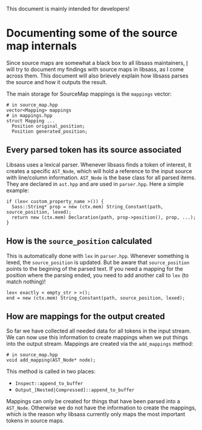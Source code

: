 This document is mainly intended for developers!

# Documenting some of the source map internals

Since source maps are somewhat a black box to all libsass maintainers, [I](@mgreter) will try to document my findings with source maps in libsass, as I come across them. This document will also brievely explain how libsass parses the source and how it outputs the result.

The main storage for SourceMap mappings is the `mappings` vector:

```
# in source_map.hpp
vector<Mapping> mappings
# in mappings.hpp
struct Mapping ...
  Position original_position;
  Position generated_position;
```

## Every parsed token has its source associated

Libsass uses a lexical parser. Whenever libsass finds a token of interest, it creates a specific `AST_Node`, which will hold a reference to the input source with line/column information. `AST_Node` is the base class for all parsed items. They are declared in `ast.hpp` and are used in `parser.hpp`. Here a simple example:

```
if (lex< custom_property_name >()) {
  Sass::String* prop = new (ctx.mem) String_Constant(path, source_position, lexed);
  return new (ctx.mem) Declaration(path, prop->position(), prop, ...);
}
```

## How is the `source_position` calculated

This is automatically done with `lex` in `parser.hpp`. Whenever something is lexed, the `source_position` is updated. But be aware that `source_position` points to the begining of the parsed text. If you need a mapping for the position where the parsing ended, you need to add another call to `lex` (to match nothing)!

```
lex< exactly < empty_str > >();
end = new (ctx.mem) String_Constant(path, source_position, lexed);
```

## How are mappings for the output created

So far we have collected all needed data for all tokens in the input stream. We can now use this information to create mappings when we put things into the output stream. Mappings are created via the `add_mappings` method:

```
# in source_map.hpp
void add_mapping(AST_Node* node);
```

This method is called in two places:
- `Inspect::append_to_buffer`
- `Output_[Nested|Compressed]::append_to_buffer`

Mappings can only be created for things that have been parsed into a `AST_Node`. Otherwise we do not have the information to create the mappings, which is the reason why libsass currently only maps the most important tokens in source maps.
